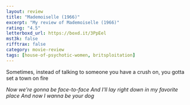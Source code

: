 ```yaml
---
layout: review
title: "Mademoiselle (1966)"
excerpt: "My review of Mademoiselle (1966)"
rating: "4.5"
letterboxd_url: https://boxd.it/3PpEel
mst3k: false
rifftrax: false
category: movie-review
tags: [house-of-psychotic-women, britsploitation]
---
```


Sometimes, instead of talking to someone you have a crush on, you gotta set a town on fire

<i>Now we're gonna be face-to-face
And I'll lay right down in my favorite place
And now I wanna be your dog</i>
